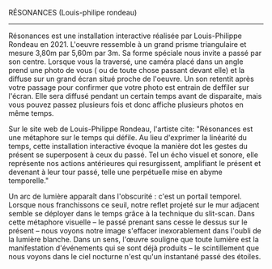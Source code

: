 RÉSONANCES (Louis-philipe rondeau)
   _____________________________________________________________________________________________________________________________________________________
Résonances est une installation interactive réalisée par Louis-Philippe Rondeau en 2021. L'oeuvre ressemble à un grand prisme triangulaire et mesure 3,80m par 5,60m par 3m. Sa forme spéciale nous invite a passé par son centre. Lorsque vous la traversé, une caméra placé dans un angle prend une photo de vous ( ou de toute chose passant devant elle) et la diffuse sur un grand écran situé proche de l'oeuvre. Un son retentit après votre passage pour confirmer que votre photo est entrain de deffiler sur l'écran. Elle sera diffusé pendant un certain temps avant de disparaite, mais vous pouvez passez plusieurs fois et donc affiche plusieurs photos en même temps.

Sur le site web de Louis-Philippe Rondeau, l'artiste cite: "Résonances est une métaphore sur le temps qui défile. Au lieu d'exprimer la linéarité du temps, cette installation interactive évoque la manière dot les gestes du présent se superposent à ceux du passé. Tel un écho visuel et sonore, elle représente nos actions antérieures qui resurgissent, amplifiant le présent et devenant à leur tour passé, telle une perpétuelle mise en abyme temporelle."

Un arc de lumière apparaît dans l'obscurité : c'est un portail temporel. Lorsque nous franchissons ce seuil, notre reflet projeté sur le mur adjacent semble se déployer dans le temps grâce à la technique du slit-scan. Dans cette métaphore visuelle – le passé prenant sans cesse le dessus sur le présent – ​​nous voyons notre image s'effacer inexorablement dans l'oubli de la lumière blanche. Dans un sens, l'œuvre souligne que toute lumière est la manifestation d'événements qui se sont déjà produits – le scintillement que nous voyons dans le ciel nocturne n'est qu'un instantané passé des étoiles.
